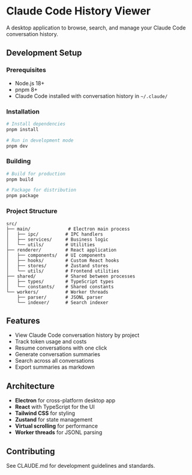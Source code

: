 # Claude Code History Viewer

A desktop application to browse, search, and manage your Claude Code conversation history.

## Development Setup

### Prerequisites
- Node.js 18+
- pnpm 8+
- Claude Code installed with conversation history in `~/.claude/`

### Installation
```bash
# Install dependencies
pnpm install

# Run in development mode
pnpm dev
```

### Building
```bash
# Build for production
pnpm build

# Package for distribution
pnpm package
```

### Project Structure
```
src/
├── main/              # Electron main process
│   ├── ipc/          # IPC handlers
│   ├── services/     # Business logic
│   └── utils/        # Utilities
├── renderer/         # React application
│   ├── components/   # UI components
│   ├── hooks/        # Custom React hooks
│   ├── stores/       # Zustand stores
│   └── utils/        # Frontend utilities
├── shared/           # Shared between processes
│   ├── types/        # TypeScript types
│   └── constants/    # Shared constants
└── workers/          # Worker threads
    ├── parser/       # JSONL parser
    └── indexer/      # Search indexer
```

## Features
- View Claude Code conversation history by project
- Track token usage and costs
- Resume conversations with one click
- Generate conversation summaries
- Search across all conversations
- Export summaries as markdown

## Architecture
- **Electron** for cross-platform desktop app
- **React** with TypeScript for the UI
- **Tailwind CSS** for styling
- **Zustand** for state management
- **Virtual scrolling** for performance
- **Worker threads** for JSONL parsing

## Contributing
See CLAUDE.md for development guidelines and standards.